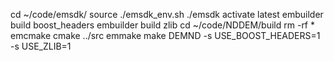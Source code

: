 cd ~/code/emsdk/
source ./emsdk_env.sh
./emsdk activate latest
embuilder build boost_headers
embuilder build zlib
cd ~/code/NDDEM/build
rm -rf *
emcmake cmake ../src
emmake make DEMND -s USE_BOOST_HEADERS=1 -s USE_ZLIB=1
